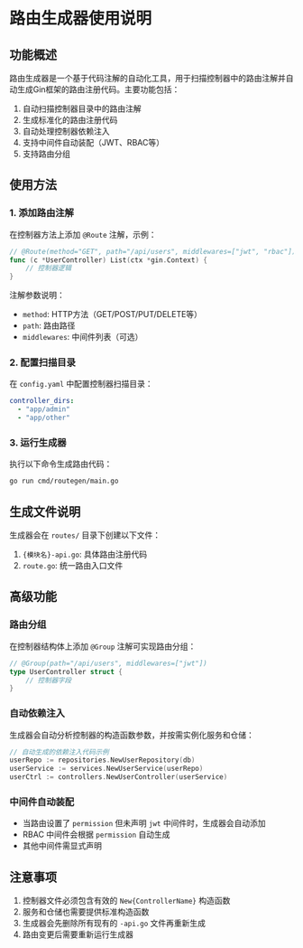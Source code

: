 # 路由生成器使用说明

## 功能概述

路由生成器是一个基于代码注解的自动化工具，用于扫描控制器中的路由注解并自动生成Gin框架的路由注册代码。主要功能包括：

1. 自动扫描控制器目录中的路由注解
2. 生成标准化的路由注册代码
3. 自动处理控制器依赖注入
4. 支持中间件自动装配（JWT、RBAC等）
5. 支持路由分组

## 使用方法

### 1. 添加路由注解

在控制器方法上添加 `@Route` 注解，示例：

```go
// @Route(method="GET", path="/api/users", middlewares=["jwt", "rbac"])
func (c *UserController) List(ctx *gin.Context) {
    // 控制器逻辑
}
```

注解参数说明：
- `method`: HTTP方法（GET/POST/PUT/DELETE等）
- `path`: 路由路径
- `middlewares`: 中间件列表（可选）

### 2. 配置扫描目录

在 `config.yaml` 中配置控制器扫描目录：

```yaml
controller_dirs:
  - "app/admin"
  - "app/other"
```

### 3. 运行生成器

执行以下命令生成路由代码：

```bash
go run cmd/routegen/main.go
```

## 生成文件说明

生成器会在 `routes/` 目录下创建以下文件：

1. `{模块名}-api.go`: 具体路由注册代码
2. `route.go`: 统一路由入口文件

## 高级功能

### 路由分组

在控制器结构体上添加 `@Group` 注解可实现路由分组：

```go
// @Group(path="/api/users", middlewares=["jwt"])
type UserController struct {
    // 控制器字段
}
```

### 自动依赖注入

生成器会自动分析控制器的构造函数参数，并按需实例化服务和仓储：

```go
// 自动生成的依赖注入代码示例
userRepo := repositories.NewUserRepository(db)
userService := services.NewUserService(userRepo)
userCtrl := controllers.NewUserController(userService)
```

### 中间件自动装配

- 当路由设置了 `permission` 但未声明 `jwt` 中间件时，生成器会自动添加
- RBAC 中间件会根据 `permission` 自动生成
- 其他中间件需显式声明

## 注意事项

1. 控制器文件必须包含有效的 `New{ControllerName}` 构造函数
2. 服务和仓储也需要提供标准构造函数
3. 生成器会先删除所有现有的 `-api.go` 文件再重新生成
4. 路由变更后需要重新运行生成器